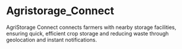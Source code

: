 # Agristorage_Connect
AgriStorage Connect connects farmers with nearby storage facilities, ensuring quick, efficient crop storage and reducing waste through geolocation and instant notifications.
